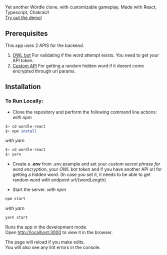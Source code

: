 # <Hello Wordle/>

Yet another Wordle clone, with customizable gameplay. Made with React, Typescript, ChakraUI\
[Try out the demo!](https://hellowordle.xyz)

## Prerequisites
This app uses 2 APIS for the backend.
1. [OWL bot](https://owlbot.info/) For validating if the word attempt exists. You need to get your API token.
2. [Custom API](https://github.com/facundoleanez/wordle-server) For getting a random hidden word if it doesnt come encrypted through url params.

## Installation

### To Run Locally:

* Clone the repository and perform the following command line actions:
_with npm_
```bash
$> cd wordle-react
$> npm install
```
_with yarn_
```bash
$> cd wordle-react
$> yarn
```
* Create a **.env** from .env.example and set your _custom secret phrase for word encryption_, your _OWL bot token_ and if you have another API url for getting a hidden word. (In case you set it, it needs to be able to get random word with endpoint url/{wordLength}

* Start the server.
 _with npm_
```bash
npm start
```
_with yarn_
```bash
yarn start
```

Runs the app in the development mode.\
Open [http://localhost:3000](http://localhost:3000) to view it in the browser.

The page will reload if you make edits.\
You will also see any lint errors in the console.


